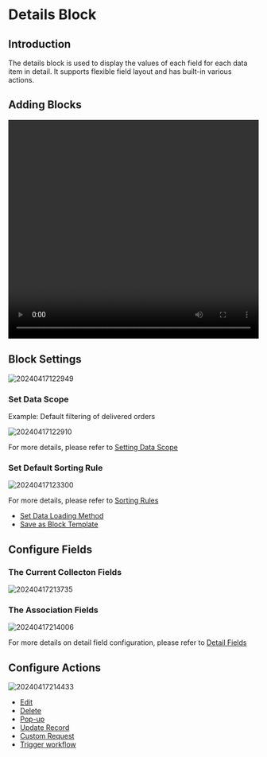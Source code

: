 # Details Block

## Introduction

The details block is used to display the values of each field for each data item in detail. It supports flexible field layout and has built-in various actions.

## Adding Blocks

<video width="100%" height="440" controls>
      <source src="https://static-docs.nocobase.com/20240417122622.mp4" type="video/mp4">
</video>

## Block Settings

![20240417122949](https://static-docs.nocobase.com/20240417122949.png)

### Set Data Scope

Example: Default filtering of delivered orders

![20240417122910](https://static-docs.nocobase.com/20240417122910.png)

For more details, please refer to [Setting Data Scope](/handbook/ui/blocks/block-settings/data-scope)

### Set Default Sorting Rule

![20240417123300](https://static-docs.nocobase.com/20240417123300.png)

For more details, please refer to [Sorting Rules](/handbook/ui/blocks/block-settings/sorting-rule)

- [Set Data Loading Method](/handbook/ui/blocks/block-settings/loading-mode)
- [Save as Block Template](/handbook/block-template)

## Configure Fields

### The Current Collecton Fields

![20240417213735](https://static-docs.nocobase.com/20240417213735.png)

### The Association Fields

![20240417214006](https://static-docs.nocobase.com/20240417214006.png)

For more details on detail field configuration, please refer to [Detail Fields](/handbook/ui/fields/generic/detail-form-item)

## Configure Actions

![20240417214433](https://static-docs.nocobase.com/20240417214433.png)

- [Edit](/handbook/ui/actions/types/edit)
- [Delete](/handbook/ui/actions/types/delete)
- [Pop-up](/handbook/ui/actions/types/pop-up)
- [Update Record](/handbook/ui/actions/types/update-record)
- [Custom Request](/handbook/action-custom-request)
- [Trigger workflow](/handbook/workflow/manual/triggers/cutom-action-trigger)

